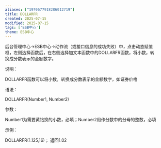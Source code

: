 ```yaml
---
aliases: ["1970677918286012719"]
title: DOLLARFR
created: 2025-07-15
modified: 2025-07-15
tags: ['ESB中心']
theme: ESB中心
---
```


后台管理中心->ESB中心->动作流（或接口信息的成功失败）中，点击动态赋值框，左侧选择函数后，在右侧选择加文本函数中的DOLLARFR函数，将小数，转换成分数表示的金额数字。

说明：

DOLLARFR函数可以将小数，转换成分数表示的金额数字，如证券价格

语法：

DOLLARFR(Number1, Number2)

参数：

Number1为需要黄钻换的小数，必填；Number2用作分数中的分母的整数，必填

示例：

DOLLARFR(1.125,16)； 返回1.02